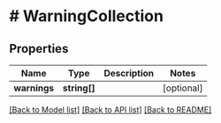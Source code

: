# # WarningCollection

## Properties

Name | Type | Description | Notes
------------ | ------------- | ------------- | -------------
**warnings** | **string[]** |  | [optional]

[[Back to Model list]](../../README.md#models) [[Back to API list]](../../README.md#endpoints) [[Back to README]](../../README.md)
